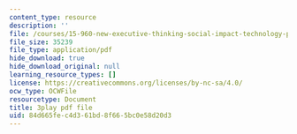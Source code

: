 ```yaml
---
content_type: resource
description: ''
file: /courses/15-960-new-executive-thinking-social-impact-technology-projects-fall-2017-spring-2018/84d665fec4d361bd8f665bc0e58d20d3_HaySEpWEsdU.pdf
file_size: 35239
file_type: application/pdf
hide_download: true
hide_download_original: null
learning_resource_types: []
license: https://creativecommons.org/licenses/by-nc-sa/4.0/
ocw_type: OCWFile
resourcetype: Document
title: 3play pdf file
uid: 84d665fe-c4d3-61bd-8f66-5bc0e58d20d3
---
```

